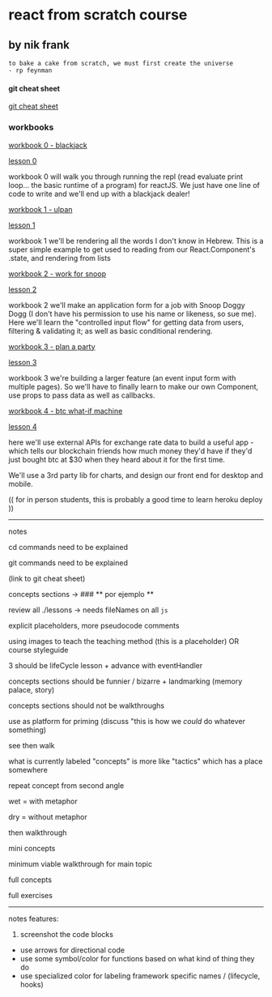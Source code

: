 # react from scratch course
## by nik frank


```
to bake a cake from scratch, we must first create the universe
- rp feynman
```

#### git cheat sheet

[git cheat sheet](./lessons/git.md)


### workbooks

[workbook 0 - blackjack](https://github.com/nikfrank/react-course-workbook-0)

[lesson 0](./lessons/0.md)

workbook 0 will walk you through running the repl (read evaluate print loop... the basic runtime of a program) for reactJS. We just have one line of code to write and we'll end up with a blackjack dealer!



[workbook 1 - ulpan](https://github.com/nikfrank/react-course-workbook-1)

[lesson 1](./lessons/1.md)

workbook 1 we'll be rendering all the words I don't know in Hebrew. This is a super simple example to get used to reading from our React.Component's .state, and rendering from lists


[workbook 2 - work for snoop](https://github.com/nikfrank/react-course-workbook-2)

[lesson 2](./lessons/2.md)

workbook 2 we'll make an application form for a job with Snoop Doggy Dogg (I don't have his permission to use his name or likeness, so sue me). Here we'll learn the "controlled input flow" for getting data from users, filtering & validating it; as well as basic conditional rendering.


[workbook 3 - plan a party](https://github.com/nikfrank/react-course-workbook-3)

[lesson 3](./lessons/3.md)

workbook 3 we're building a larger feature (an event input form with multiple pages). So we'll have to finally learn to make our own Component, use props to pass data as well as callbacks.


[workbook 4 - btc what-if machine](https://github.com/nikfrank/react-course-workbook-4)

[lesson 4](./lessons/4.md)

here we'll use external APIs for exchange rate data to build a useful app - which tells our blockchain friends how much money they'd have if they'd just bought btc at $30 when they heard about it for the first time.

We'll use a 3rd party lib for charts, and design our front end for desktop and mobile.

(( for in person students, this is probably a good time to learn heroku deploy ))



---

notes


cd commands need to be explained

git commands need to be explained

(link to git cheat sheet)

concepts sections -> ### ** por ejemplo **

review all ./lessons -> needs fileNames on all ```js```

explicit placeholders, more pseudocode comments

using images to teach the teaching method (this is a placeholder)
OR
course styleguide


3 should be lifeCycle lesson + advance with eventHandler



concepts sections should be funnier / bizarre + landmarking (memory palace, story)

concepts sections should not be walkthroughs

use as platform for priming (discuss "this is how we *could* do whatever something)

see then walk

what is currently labeled "concepts" is more like "tactics" which has a place somewhere

repeat concept from second angle

wet = with metaphor

dry = without metaphor

then walkthrough




mini concepts

minimum viable walkthrough for main topic

full concepts

full exercises

---

notes features:

1) screenshot the code blocks
- use arrows for directional code
- use some symbol/color for functions based on what kind of thing they do
- use specialized color for labeling framework specific names / (lifecycle, hooks)